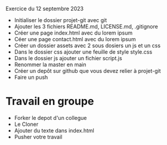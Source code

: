Exercice du 12 septembre 2023

- Initialiser le dossier projet-git avec git
- Ajouter les 3 fichiers README.md, LICENSE.md, .gitignore
- Créer une page index.html avec du lorem ipsum
- Céer une page contact.html avec du lorem ipsum
- Créer un dossier assets avec 2 sous dosiers un js et un css
- Dans le dossier css ajouter une feuille de style style.css
- Dans le dossier js ajouter un fichier script.js
- Renommer la master en main
- Créer un depôt sur github que vous devez relier à projet-git
- Faire un push

# Travail en groupe

- Forker le depot d'un collegue
- Le Cloner
- Ajouter du texte dans index.html
- Pusher votre travail